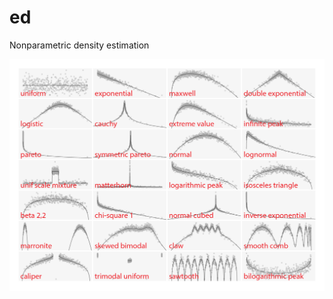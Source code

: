 ed
==

Nonparametric density estimation

<a href="https://raw.githubusercontent.com/hafen/ed/master/misc/benchden.png" target="_blank"><img src="https://raw.githubusercontent.com/hafen/ed/master/misc/benchden.png"></a>
